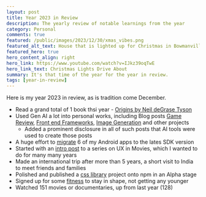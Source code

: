 ```yaml
---
layout: post
title: Year 2023 in Review
description: The yearly review of notable learnings from the year
category: Personal
comments: true
featured: /public/images/2023/12/30/xmas_vibes.png
featured_alt_text: House that is lighted up for Christmas in Bowmanville
featured_hero: true
hero_content_align: right
hero_link: https://www.youtube.com/watch?v=IJkz39oqTwE
hero_link_text: Christmas Lights Drive About
summary: It's that time of the year for the year in review.
tags: [year-in-review]
---
```

Here is my year 2023 in review, as is tradition come December.

* Read a grand total of 1 book thsi year - [Origins by Neil deGrase Tyson](https://whitby.bibliocommons.com/v2/record/S61C345592)
* Used Gen AI a lot into personal works, including Blog posts [Game Review](https://www.midhunhk.com/review/2023/02/15/ac2-review-by-ai/), [Front end Frameworks](https://www.midhunhk.com/review/2023/02/15/front-end-frameworks/), [Image Generation](https://www.midhunhk.com/review/2023/04/18/adobe-firefly/) and other projects
  * Added a prominent disclosure in all of such posts that AI tools were used to create those posts
* A huge effort to [migrate](https://www.midhunhk.com/learning/2023/10/20/updating-android-apps/) 6 of my Android apps to the lates SDK version
* Started with an [intro post](https://www.midhunhk.com/learning/2023/11/30/ux-in-movies/) to a series on UX in Movies, which I wanted to do for many many years
* Made an international trip after more than 5 years, a short visit to India to meet friends and families
* Polished and published a [css library](https://github.com/ae-app-labs/spork-css) project onto npm in an Alpha stage
* Signed up for some [fitness](https://www.orangetheory.com/en-ca) to stay in shape, not getting any younger
* Watched 151 movies or documentaries, up from last year (128)
